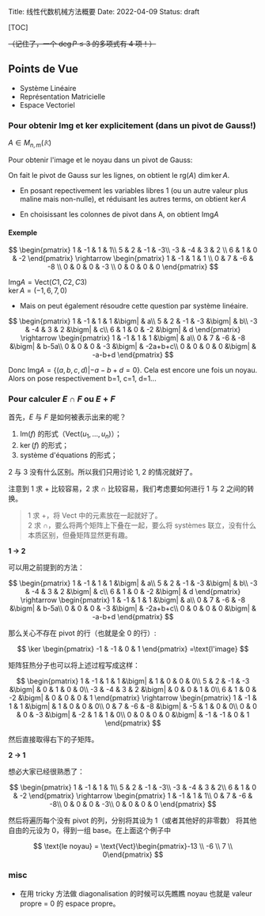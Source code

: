 Title: 线性代数机械方法概要
Date: 2022-04-09
Status: draft

[TOC]

<del>（记住了，一个 $\deg P \le 3$ 的多项式有 4 项！）</del>

## Points de Vue

* Système Linéaire
* Représentation Matricielle
* Espace Vectoriel

### Pour obtenir Img et ker explicitement (dans un pivot de Gauss!)

$A \in M_{n, m}(𝕂)$

Pour obtenir l'image et le noyau dans un pivot de Gauss: 

On fait le pivot de Gauss sur les lignes, on obtient le $\text{rg}(A)$ $\dim \ker A$. 

- En posant repectivement les variables libres 1 (ou un autre valeur plus maline mais non-nulle), et réduisant les autres terms, on obtient $\ker A$

- En choisissant les colonnes de pivot dans A, on obtient $\text{Img} A$

#### Exemple

$$
\begin{pmatrix}
1 & -1 & 1 & 1\\
5 & 2 & -1 & -3\\
-3 & -4 & 3 & 2 \\
6 & 1 & 0 & -2
\end{pmatrix}
\rightarrow
\begin{pmatrix}
1 & -1 & 1 & 1 \\
0 & 7 & -6 & -8 \\
0 & 0 & 0 & -3 \\
0 & 0 & 0 & 0
\end{pmatrix}
$$

$\text{Img} A = \text{Vect}(C1, C2, C3)$  
$\ker A = (-1, 6, 7, 0)$

- Mais on peut également résoudre cette question par système linéaire. 

$$
\begin{pmatrix}
1 & -1 & 1 & 1  &\bigm| & a\\
5 & 2 & -1 & -3 &\bigm| & b\\
-3 & -4 & 3 & 2 &\bigm| & c\\
6 & 1 & 0 & -2  &\bigm| & d
\end{pmatrix}
\rightarrow
\begin{pmatrix}
1 & -1 & 1 & 1  &\bigm| & a\\
0 & 7 & -6 & -8 &\bigm| & b-5a\\
0 & 0 & 0 & -3  &\bigm| & -2a+b+c\\
0 & 0 & 0 & 0   &\bigm| & -a-b+d
\end{pmatrix}
$$

Donc $\text{Img}A = \{(a, b, c, d)|-a-b+d = 0\}$. Cela est encore une fois un noyau. Alors on pose respectivement b=1, c=1, d=1...

### Pour calculer $E \cap F$ ou $E + F$

首先，$E$ 与 $F$ 是如何被表示出来的呢？

1. $\text{Im}(f)$ 的形式（$\text{Vect}(u_1, ..., u_n)$）；
2. $\ker(f)$ 的形式；
3. système d'équations 的形式；

2 与 3 没有什么区别。所以我们只用讨论 1, 2 的情况就好了。

注意到 1 求 $+$ 比较容易，2 求 $\cap$ 比较容易，我们考虑要如何进行 1 与 2 之间的转换。

> 1 求 $+$，将 $\text{Vect}$ 中的元素放在一起就好了。  
> 2 求 $\cap$，要么将两个矩阵上下叠在一起，要么将 systèmes 联立，没有什么本质区别，但叠矩阵显然更有趣。

**1 -> 2**

可以用之前提到的方法：

$$
\begin{pmatrix}
1 & -1 & 1 & 1  &\bigm| & a\\
5 & 2 & -1 & -3 &\bigm| & b\\
-3 & -4 & 3 & 2 &\bigm| & c\\
6 & 1 & 0 & -2  &\bigm| & d
\end{pmatrix}
\rightarrow
\begin{pmatrix}
1 & -1 & 1 & 1  &\bigm| & a\\
0 & 7 & -6 & -8 &\bigm| & b-5a\\
0 & 0 & 0 & -3  &\bigm| & -2a+b+c\\
0 & 0 & 0 & 0   &\bigm| & -a-b+d
\end{pmatrix}
$$

那么关心不存在 pivot 的行（也就是全 0 的行）:

$$
\ker
\begin{pmatrix}
-1 & -1 & 0 & 1
\end{pmatrix}
=\text{l'image}
$$

矩阵狂热分子也可以将上述过程写成这样：

$$
\begin{pmatrix}
1 & -1 & 1 & 1  &\bigm| & 1 & 0 & 0 & 0\\
5 & 2 & -1 & -3 &\bigm| & 0 & 1 & 0 & 0\\
-3 & -4 & 3 & 2 &\bigm| & 0 & 0 & 1 & 0\\
6 & 1 & 0 & -2  &\bigm| & 0 & 0 & 0 & 1
\end{pmatrix}
\rightarrow
\begin{pmatrix}
1 & -1 & 1 & 1  &\bigm| & 1 & 0 & 0 & 0\\
0 & 7 & -6 & -8 &\bigm| & -5 & 1 & 0 & 0\\
0 & 0 & 0 & -3  &\bigm| & -2 & 1 & 1 & 0\\
0 & 0 & 0 & 0   &\bigm| & -1 & -1 & 0 & 1
\end{pmatrix}
$$

然后直接取得右下的子矩阵。

**2 -> 1**

想必大家已经很熟悉了：

$$
\begin{pmatrix}
1 & -1 & 1 & 1\\
5 & 2 & -1 & -3\\
-3 & -4 & 3 & 2\\
6 & 1 & 0 & -2
\end{pmatrix}
\rightarrow
\begin{pmatrix}
1 & -1 & 1 & 1\\
0 & 7 & -6 & -8\\
0 & 0 & 0 & -3\\
0 & 0 & 0 & 0
\end{pmatrix}
$$

然后将遍历每个没有 pivot 的列，分别将其设为 1（或者其他好的非零数） 将其他自由的元设为 0，得到一组 base。在上面这个例子中

$$
\text{le noyau} = \text{Vect}\begin{pmatrix}-13 \\ -6 \\ 7 \\ 0\end{pmatrix}
$$

### misc

- 在用 tricky 方法做 diagonalisation 的时候可以先瞧瞧 noyau 也就是 valeur propre = 0 的 espace propre。